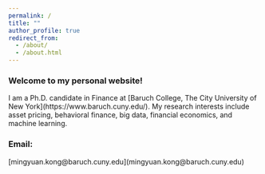 ```yaml
---
permalink: /
title: ""
author_profile: true
redirect_from: 
  - /about/
  - /about.html
---
```


<h3>Welcome to my personal website!</h3>
I am a Ph.D. candidate in Finance at [Baruch College, The City University of New York](https://www.baruch.cuny.edu/).
My research interests include asset pricing, behavioral finance, big data, financial economics, and machine learning.
<h3>Email:</h3>[mingyuan.kong@baruch.cuny.edu](mingyuan.kong@baruch.cuny.edu)
